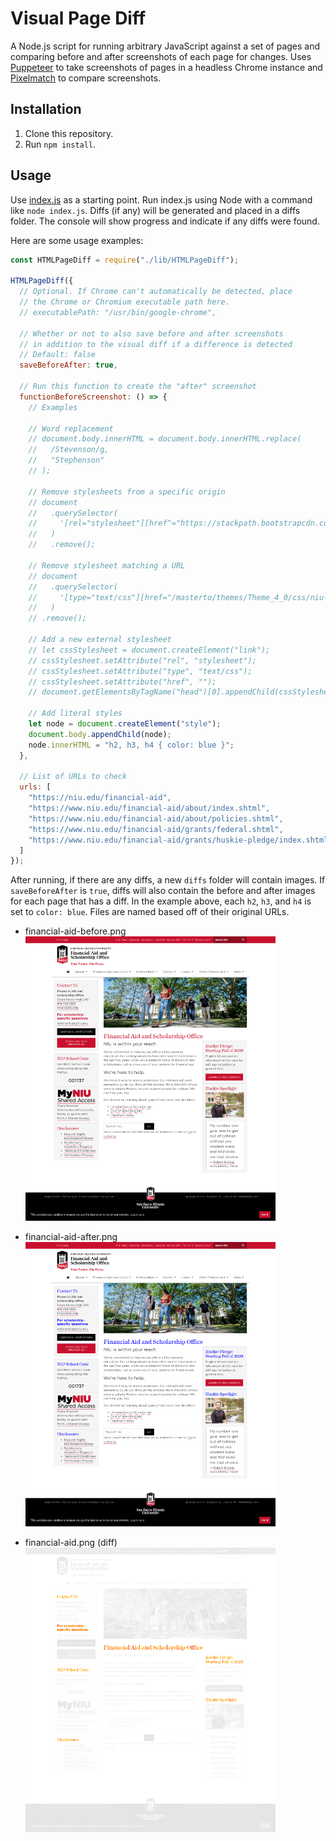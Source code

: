 # Visual Page Diff

A Node.js script for running arbitrary JavaScript against a set of pages and comparing before and after screenshots of each page for changes. Uses [Puppeteer](https://github.com/puppeteer/puppeteer) to take screenshots of pages in a headless Chrome instance and [Pixelmatch](https://github.com/mapbox/pixelmatch) to compare screenshots.

## Installation

1. Clone this repository.
1. Run `npm install`.

## Usage

Use [index.js](index.js) as a starting point. Run index.js using Node with a command like `node index.js`. Diffs (if any) will be generated and placed in a diffs folder. The console will show progress and indicate if any diffs were found.

Here are some usage examples:

```js
const HTMLPageDiff = require("./lib/HTMLPageDiff");

HTMLPageDiff({
  // Optional. If Chrome can't automatically be detected, place
  // the Chrome or Chromium executable path here.
  // executablePath: "/usr/bin/google-chrome",

  // Whether or not to also save before and after screenshots
  // in addition to the visual diff if a difference is detected
  // Default: false
  saveBeforeAfter: true,

  // Run this function to create the "after" screenshot
  functionBeforeScreenshot: () => {
    // Examples

    // Word replacement
    // document.body.innerHTML = document.body.innerHTML.replace(
    //   /Stevenson/g,
    //   "Stephenson"
    // );

    // Remove stylesheets from a specific origin
    // document
    //   .querySelector(
    //     '[rel="stylesheet"][href^="https://stackpath.bootstrapcdn.com"]'
    //   )
    //   .remove();

    // Remove stylesheet matching a URL
    // document
    //   .querySelector(
    //     '[type="text/css"][href="/masterto/themes/Theme_4_0/css/niu-styles-theme4.0.css"]'
    //   )
    // .remove();

    // Add a new external stylesheet
    // let cssStylesheet = document.createElement("link");
    // cssStylesheet.setAttribute("rel", "stylesheet");
    // cssStylesheet.setAttribute("type", "text/css");
    // cssStylesheet.setAttribute("href", "");
    // document.getElementsByTagName("head")[0].appendChild(cssStylesheet);

    // Add literal styles
    let node = document.createElement("style");
    document.body.appendChild(node);
    node.innerHTML = "h2, h3, h4 { color: blue }";
  },

  // List of URLs to check
  urls: [
    "https://niu.edu/financial-aid",
    "https://www.niu.edu/financial-aid/about/index.shtml",
    "https://www.niu.edu/financial-aid/about/policies.shtml",
    "https://www.niu.edu/financial-aid/grants/federal.shtml",
    "https://www.niu.edu/financial-aid/grants/huskie-pledge/index.shtml"
  ]
});
```

After running, if there are any diffs, a new `diffs` folder will contain images. If `saveBeforeAfter` is `true`, diffs will also contain the before and after images for each page that has a diff. In the example above, each `h2`, `h3`, and `h4` is set to `color: blue`. Files are named based off of their original URLs.

- financial-aid-before.png  
  ![](screenshots/financial-aid-before.png)

- financial-aid-after.png  
  ![](screenshots/financial-aid-after.png)

- financial-aid.png (diff)  
  ![](screenshots/financial-aid.png)
